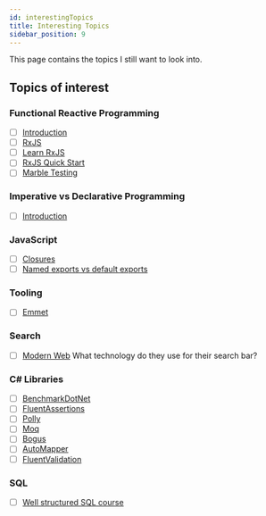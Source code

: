```yaml
---
id: interestingTopics
title: Interesting Topics
sidebar_position: 9
---
```


This page contains the topics I still want to look into.

## Topics of interest

### Functional Reactive Programming

- [ ] [Introduction](https://www.youtube.com/watch?v=vLmaZxegahk)
- [ ] [RxJS](https://rxjs.dev/)
- [ ] [Learn RxJS](https://www.learnrxjs.io/)
- [ ] [RxJS Quick Start](https://www.youtube.com/watch?v=2LCo926NFLI)
- [ ] [Marble Testing](https://medium.com/@bencabanes/marble-testing-observable-introduction-1f5ad39231c)

### Imperative vs Declarative Programming

- [ ] [Introduction](https://ui.dev/imperative-vs-declarative-programming/)

### JavaScript

- [ ] [Closures](https://developer.mozilla.org/en-US/docs/Web/JavaScript/Closures)
- [ ] [Named exports vs default exports](https://stackoverflow.com/questions/46913851/why-and-when-to-use-default-export-over-named-exports-in-es6-modules)

### Tooling

- [ ] [Emmet](https://code.visualstudio.com/docs/editor/emmet)

### Search

- [ ] [Modern Web](https://modern-web.dev/) What technology do they use for their search bar?

### C# Libraries

- [ ] [BenchmarkDotNet](https://github.com/dotnet/BenchmarkDotNet)
- [ ] [FluentAssertions](https://github.com/fluentassertions/fluentassertions)
- [ ] [Polly](https://github.com/App-vNext/Polly)
- [ ] [Moq](https://github.com/moq/moq4)
- [ ] [Bogus](https://github.com/bchavez/Bogus)
- [ ] [AutoMapper](https://github.com/AutoMapper/AutoMapper)
- [ ] [FluentValidation](https://github.com/FluentValidation/FluentValidation)

### SQL

- [ ] [Well structured SQL course](https://mode.com/sql-tutorial/)

